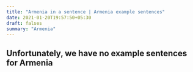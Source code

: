 ```yaml
---
title: "Armenia in a sentence | Armenia example sentences"
date: 2021-01-20T19:57:50+05:30
draft: falses
summary: "Armenia"
---
```

## Unfortunately, we have no example sentences for Armenia                 
